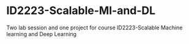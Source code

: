# ID2223-Scalable-Ml-and-DL
Two lab session and one project for course ID2223-Scalable Machine learning and Deep Learning
